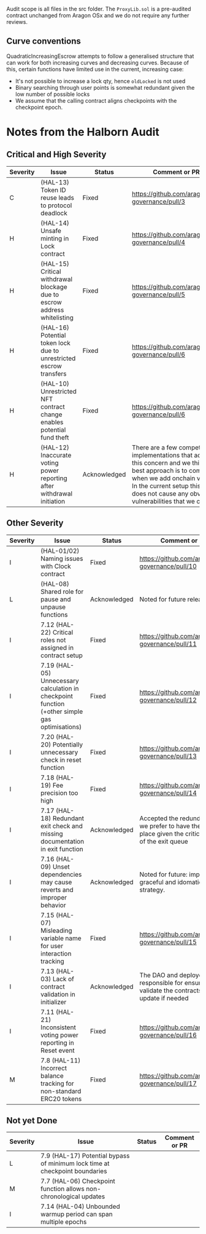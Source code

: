 Audit scope is all files in the src folder. The `ProxyLib.sol` is a pre-audited contract unchanged from Aragon OSx and we do not require any further reviews.

## Curve conventions

QuadraticIncreasingEscrow attempts to follow a generalised structure that can work for both increasing curves and decreasing curves. Because of this, certain functions have limited use in the current, increasing case:

- It's not possible to increase a lock qty, hence `oldLocked` is not used
- Binary searching through user points is somewhat redundant given the low number of possible locks
- We assume that the calling contract aligns checkpoints with the checkpoint epoch.

# Notes from the Halborn Audit

## Critical and High Severity

| Severity | Issue                                                                    | Status       | Comment or PR                                                                                                                                                                                                                           |
| -------- | ------------------------------------------------------------------------ | ------------ | --------------------------------------------------------------------------------------------------------------------------------------------------------------------------------------------------------------------------------------- |
| C        | (HAL-13) Token ID reuse leads to protocol deadlock                       | Fixed        | https://github.com/aragon/ve-governance/pull/3                                                                                                                                                                                          |
| H        | (HAL-14) Unsafe minting in Lock contract                                 | Fixed        | https://github.com/aragon/ve-governance/pull/4                                                                                                                                                                                          |
| H        | (HAL-15) Critical withdrawal blockage due to escrow address whitelisting | Fixed        | https://github.com/aragon/ve-governance/pull/5                                                                                                                                                                                          |
| H        | (HAL-16) Potential token lock due to unrestricted escrow transfers       | Fixed        | https://github.com/aragon/ve-governance/pull/6                                                                                                                                                                                          |
| H        | (HAL-10) Unrestricted NFT contract change enables potential fund theft   | Fixed        | https://github.com/aragon/ve-governance/pull/6                                                                                                                                                                                          |
| H        | (HAL-12) Inaccurate voting power reporting after withdrawal initiation   | Acknowledged | There are a few competing implementations that address this concern and we think the best approach is to compare when we add onchain voting. In the current setup this issue does not cause any obvious vulnerabilities that we can see |

## Other Severity

| Severity | Issue                                                                                          | Status       | Comment or PR                                                                                              |
| -------- | ---------------------------------------------------------------------------------------------- | ------------ | ---------------------------------------------------------------------------------------------------------- |
| I        | (HAL-01/02) Naming issues with Clock contract                                                  | Fixed        | https://github.com/aragon/ve-governance/pull/10                                                            |
| L        | (HAL-08) Shared role for pause and unpause functions                                           | Acknowledged | Noted for future releases                                                                                  |
| I        | 7.12 (HAL-22) Critical roles not assigned in contract setup                                    | Fixed        | https://github.com/aragon/ve-governance/pull/11                                                            |
| I        | 7.19 (HAL-05) Unnecessary calculation in checkpoint function (+other simple gas optimisations) | Fixed        | https://github.com/aragon/ve-governance/pull/12                                                            |
| I        | 7.20 (HAL-20) Potentially unnecessary check in reset function                                  | Fixed        | https://github.com/aragon/ve-governance/pull/13                                                            |
| I        | 7.18 (HAL-19) Fee precision too high                                                           | Fixed        | https://github.com/aragon/ve-governance/pull/14                                                            |
| I        | 7.17 (HAL-18) Redundant exit check and missing documentation in exit function                  | Acknowledged | Accepted the redundancy - we prefer to have the check in place given the critical nature of the exit queue |
| I        | 7.16 (HAL-09) Unset dependencies may cause reverts and improper behavior                       | Acknowledged | Noted for future: implement a graceful and idomatic revert strategy.                                       |
| I        | 7.15 (HAL-07) Misleading variable name for user interaction tracking                           | Fixed        | https://github.com/aragon/ve-governance/pull/15                                                            |
| I        | 7.13 (HAL-03) Lack of contract validation in initializer                                       | Acknowledged | The DAO and deployers are responsible for ensuring they validate the contracts and can update if needed    |
| I        | 7.11 (HAL-21) Inconsistent voting power reporting in Reset event                               | Fixed        | https://github.com/aragon/ve-governance/pull/16                                                            |
| M        | 7.8 (HAL-11) Incorrect balance tracking for non-standard ERC20 tokens                          | Fixed        | https://github.com/aragon/ve-governance/pull/17                                                            |

## Not yet Done

| Severity | Issue                                                                       | Status | Comment or PR |
| -------- | --------------------------------------------------------------------------- | ------ | ------------- |
| L        | 7.9 (HAL-17) Potential bypass of minimum lock time at checkpoint boundaries |        |
| M        | 7.7 (HAL-06) Checkpoint function allows non-chronological updates           |        |
| I        | 7.14 (HAL-04) Unbounded warmup period can span multiple epochs              |        |
